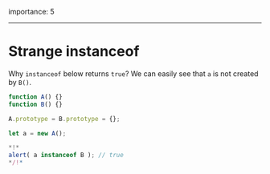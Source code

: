 importance: 5

---

# Strange instanceof

Why `instanceof` below returns `true`? We can easily see that `a` is not created by `B()`.

```js run
function A() {}
function B() {}

A.prototype = B.prototype = {};

let a = new A();

*!*
alert( a instanceof B ); // true
*/!*
```
